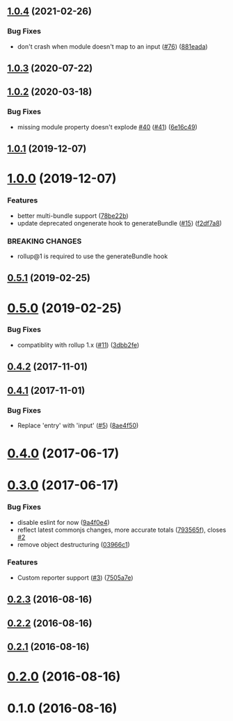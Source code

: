 ## [1.0.4](https://github.com/tivac/rollup-plugin-sizes/compare/v1.0.3...v1.0.4) (2021-02-26)


### Bug Fixes

* don't crash when module doesn't map to an input ([#76](https://github.com/tivac/rollup-plugin-sizes/issues/76)) ([881eada](https://github.com/tivac/rollup-plugin-sizes/commit/881eada617a03765dfd0d7e5413b3b364b12650d))



## [1.0.3](https://github.com/tivac/rollup-plugin-sizes/compare/v1.0.2...v1.0.3) (2020-07-22)



## [1.0.2](https://github.com/tivac/rollup-plugin-sizes/compare/v1.0.1...v1.0.2) (2020-03-18)


### Bug Fixes

* missing module property doesn't explode [#40](https://github.com/tivac/rollup-plugin-sizes/issues/40) ([#41](https://github.com/tivac/rollup-plugin-sizes/issues/41)) ([6e16c49](https://github.com/tivac/rollup-plugin-sizes/commit/6e16c4980745e1567eea133a65d343af14d68d46))



## [1.0.1](https://github.com/tivac/rollup-plugin-sizes/compare/v1.0.0...v1.0.1) (2019-12-07)



# [1.0.0](https://github.com/tivac/rollup-plugin-sizes/compare/v0.5.1...v1.0.0) (2019-12-07)


### Features

* better multi-bundle support ([78be22b](https://github.com/tivac/rollup-plugin-sizes/commit/78be22b36dae28f42f9fe0433746aa43c8bf678d))
* update deprecated ongenerate hook to generateBundle ([#15](https://github.com/tivac/rollup-plugin-sizes/issues/15)) ([f2df7a8](https://github.com/tivac/rollup-plugin-sizes/commit/f2df7a8fec379a839c9ec0762be548a3ed438449))


### BREAKING CHANGES

* rollup@1 is required to use the generateBundle hook



## [0.5.1](https://github.com/tivac/rollup-plugin-sizes/compare/v0.5.0...v0.5.1) (2019-02-25)



# [0.5.0](https://github.com/tivac/rollup-plugin-sizes/compare/v0.4.2...v0.5.0) (2019-02-25)


### Bug Fixes

* compatiblity with rollup 1.x ([#11](https://github.com/tivac/rollup-plugin-sizes/issues/11)) ([3dbb2fe](https://github.com/tivac/rollup-plugin-sizes/commit/3dbb2fe5a9ffc25aca3b2af564b58e8122c5ea10))



## [0.4.2](https://github.com/tivac/rollup-plugin-sizes/compare/v0.4.1...v0.4.2) (2017-11-01)



## [0.4.1](https://github.com/tivac/rollup-plugin-sizes/compare/v0.4.0...v0.4.1) (2017-11-01)


### Bug Fixes

* Replace 'entry' with 'input' ([#5](https://github.com/tivac/rollup-plugin-sizes/issues/5)) ([8ae4f50](https://github.com/tivac/rollup-plugin-sizes/commit/8ae4f50c1a118eb6e28e3463969356200de0383c))



# [0.4.0](https://github.com/tivac/rollup-plugin-sizes/compare/v0.3.0...v0.4.0) (2017-06-17)



# [0.3.0](https://github.com/tivac/rollup-plugin-sizes/compare/v0.2.3...v0.3.0) (2017-06-17)


### Bug Fixes

* disable eslint for now ([9a4f0e4](https://github.com/tivac/rollup-plugin-sizes/commit/9a4f0e4bdd4a88f63d1445147bb649c79a844976))
* reflect latest commonjs changes, more accurate totals ([793565f](https://github.com/tivac/rollup-plugin-sizes/commit/793565f84f842fdd868adc49295000dfe55454e8)), closes [#2](https://github.com/tivac/rollup-plugin-sizes/issues/2)
* remove object destructuring ([03966c1](https://github.com/tivac/rollup-plugin-sizes/commit/03966c1f52ba7ad3aa1b73a15933dd14c1fb0ded))


### Features

* Custom reporter support ([#3](https://github.com/tivac/rollup-plugin-sizes/issues/3)) ([7505a7e](https://github.com/tivac/rollup-plugin-sizes/commit/7505a7ee36a3a3bcd0ceee3c1563e0803e7da9ee))



## [0.2.3](https://github.com/tivac/rollup-plugin-sizes/compare/v0.2.2...v0.2.3) (2016-08-16)



## [0.2.2](https://github.com/tivac/rollup-plugin-sizes/compare/v0.2.1...v0.2.2) (2016-08-16)



## [0.2.1](https://github.com/tivac/rollup-plugin-sizes/compare/v0.2.0...v0.2.1) (2016-08-16)



# [0.2.0](https://github.com/tivac/rollup-plugin-sizes/compare/v0.1.0...v0.2.0) (2016-08-16)



# 0.1.0 (2016-08-16)



